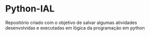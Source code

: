 # Python-IAL
Repositório criado com o objetivo de salvar algumas atividades desenvolvidas e executadas em lógica da programação em python
